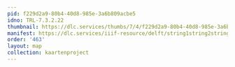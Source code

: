 ```yaml
---
pid: f229d2a9-80b4-40d8-985e-3a6b809acbe5
idno: TRL-7.3.2.22
thumbnail: https://dlc.services/thumbs/7/4/f229d2a9-80b4-40d8-985e-3a6b809acbe5/full/400,339/0/default.jpg
manifest: https://dlc.services/iiif-resource/delft/string1string2string3/kaartenproject-2007/TRL-7.3.2.22
order: '463'
layout: map
collection: kaartenproject
---
```


